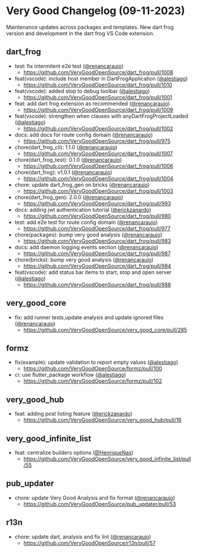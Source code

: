# Very Good Changelog (09-11-2023)

Maintenance updates across packages and templates. New dart frog version and development in the dart frog VS Code extension.

## dart_frog

- test: fix intermitent e2e test ([@renancaraujo](https://github.com/renancaraujo))
  - https://github.com/VeryGoodOpenSource/dart_frog/pull/1008
- feat(vscode): include host member in DartFrogApplication ([@alestiago](https://github.com/alestiago))
  - https://github.com/VeryGoodOpenSource/dart_frog/pull/1010
- feat(vscode): added stop to debug toolbar ([@alestiago](https://github.com/alestiago))
  - https://github.com/VeryGoodOpenSource/dart_frog/pull/1001
- feat: add dart frog extension as recommended ([@renancaraujo](https://github.com/renancaraujo))
  - https://github.com/VeryGoodOpenSource/dart_frog/pull/1009
- feat(vscode): strengthen when clauses with anyDartFrogProjectLoaded ([@alestiago](https://github.com/alestiago))
  - https://github.com/VeryGoodOpenSource/dart_frog/pull/1002
- docs: add docs for route config domain ([@renancaraujo](https://github.com/renancaraujo))
  - https://github.com/VeryGoodOpenSource/dart_frog/pull/975
- chore(dart_frog_cli): 1.1.0 ([@renancaraujo](https://github.com/renancaraujo))
  - https://github.com/VeryGoodOpenSource/dart_frog/pull/1007
- chore(dart_frog_test): 0.1.0 ([@renancaraujo](https://github.com/renancaraujo))
  - https://github.com/VeryGoodOpenSource/dart_frog/pull/1006
- chore(dart_frog): v1.0.1 ([@renancaraujo](https://github.com/renancaraujo))
  - https://github.com/VeryGoodOpenSource/dart_frog/pull/1004
- chore: update dart_frog_gen on bricks ([@renancaraujo](https://github.com/renancaraujo))
  - https://github.com/VeryGoodOpenSource/dart_frog/pull/1003
- chore(dart_frog_gen): 2.0.0 ([@renancaraujo](https://github.com/renancaraujo))
  - https://github.com/VeryGoodOpenSource/dart_frog/pull/993
- docs: adding jwt authentication tutorial ([@erickzanardo](https://github.com/erickzanardo))
  - https://github.com/VeryGoodOpenSource/dart_frog/pull/980
- test: add e2e test for route config domain ([@renancaraujo](https://github.com/renancaraujo))
  - https://github.com/VeryGoodOpenSource/dart_frog/pull/977
- chore(packages): bump very good analysis ([@renancaraujo](https://github.com/renancaraujo))
  - https://github.com/VeryGoodOpenSource/dart_frog/pull/983
- docs: add daemon logging events section ([@renancaraujo](https://github.com/renancaraujo))
  - https://github.com/VeryGoodOpenSource/dart_frog/pull/987
- chore(bricks): bump very good analysis ([@renancaraujo](https://github.com/renancaraujo))
  - https://github.com/VeryGoodOpenSource/dart_frog/pull/984
- feat(vscode): add status bar items to start, stop and open server ([@alestiago](https://github.com/alestiago))
  - https://github.com/VeryGoodOpenSource/dart_frog/pull/988

## very_good_core

- fix: add runner tests,update analysis and update ignored files ([@renancaraujo](https://github.com/renancaraujo))
  - https://github.com/VeryGoodOpenSource/very_good_core/pull/285

## formz

- fix(example): update validation to report empty values ([@alestiago](https://github.com/alestiago))
  - https://github.com/VeryGoodOpenSource/formz/pull/100
- ci: use flutter_package workflow ([@alestiago](https://github.com/alestiago))
  - https://github.com/VeryGoodOpenSource/formz/pull/102

## very_good_hub

- feat: adding post listing feature ([@erickzanardo](https://github.com/erickzanardo))
  - https://github.com/VeryGoodOpenSource/very_good_hub/pull/16

## very_good_infinite_list

- feat: centralize builders options ([@HenriqueNas](https://github.com/HenriqueNas))
  - https://github.com/VeryGoodOpenSource/very_good_infinite_list/pull/55

## pub_updater

- chore: update Very Good Analysis and fix format ([@renancaraujo](https://github.com/renancaraujo))
  - https://github.com/VeryGoodOpenSource/pub_updater/pull/53

## r13n

- chore: update dart, analysis and fix lint ([@renancaraujo](https://github.com/renancaraujo))
  - https://github.com/VeryGoodOpenSource/r13n/pull/57
